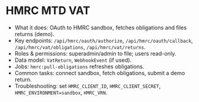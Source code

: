 # HMRC MTD VAT

- What it does: OAuth to HMRC sandbox, fetches obligations and files returns (demo).
- Key endpoints: `/api/hmrc/oauth/authorize`, `/api/hmrc/oauth/callback`, `/api/hmrc/vat/obligations`, `/api/hmrc/vat/returns`.
- Roles & permissions: superadmin/admin to file; users read-only.
- Data model: `VatReturn`, `WebhookEvent` (if used).
- Jobs: `hmrc:pull-obligations` refreshes obligations.
- Common tasks: connect sandbox, fetch obligations, submit a demo return.
- Troubleshooting: set `HMRC_CLIENT_ID`, `HMRC_CLIENT_SECRET`, `HMRC_ENVIRONMENT=sandbox`, `HMRC_VRN`.
